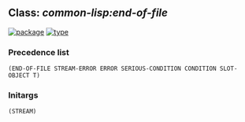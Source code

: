 ## Class: ***common-lisp:end-of-file***
[![package](https://img.shields.io/badge/Package-COMMON--LISP-5f9ea0.svg?style=social&colorA=999999)](../) [![type](https://img.shields.io/badge/Type-Class-5f9ea0.svg?style=social&colorA=999999)](../#class) 
### Precedence list
```
(END-OF-FILE STREAM-ERROR ERROR SERIOUS-CONDITION CONDITION SLOT-OBJECT T)
```
### Initargs
```
(STREAM)
```

